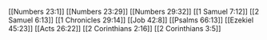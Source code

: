 [[Numbers 23:1]]
[[Numbers 23:29]]
[[Numbers 29:32]]
[[1 Samuel 7:12]]
[[2 Samuel 6:13]]
[[1 Chronicles 29:14]]
[[Job 42:8]]
[[Psalms 66:13]]
[[Ezekiel 45:23]]
[[Acts 26:22]]
[[2 Corinthians 2:16]]
[[2 Corinthians 3:5]]
